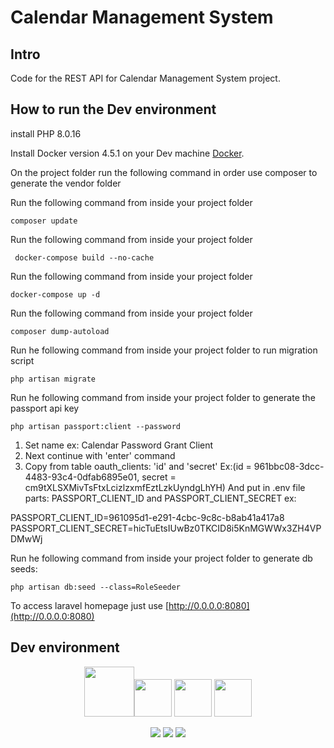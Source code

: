 # Calendar Management System

## Intro

Code for the REST API for Calendar Management System project. 

## How to run the Dev environment

install PHP 8.0.16 

Install Docker version 4.5.1 on your Dev machine [Docker](https://www.docker.com).

On the project folder run the following command in order use composer to generate the vendor folder

Run the following command from inside your project folder 

``` composer update ```

Run the following command from inside your project folder

``` docker-compose build --no-cache```

Run the following command from inside your project folder

``` docker-compose up -d ```

Run the following command from inside your project folder 

``` composer dump-autoload ```

Run he following command from inside your project folder to run migration script

```php artisan migrate```

Run he following command from inside your project folder to generate the passport api key

```php artisan passport:client --password```

1) Set name ex: Calendar Password Grant Client
2) Next continue with 'enter' command
3) Copy from table oauth_clients: 'id' and 'secret' Ex:(id = 961bbc08-3dcc-4483-93c4-0dfab6895e01, secret = cm9tXLSXMivTsFtxLcizlzxmfEztLzkUyndgLhYH)
  And put in .env file parts: PASSPORT_CLIENT_ID and PASSPORT_CLIENT_SECRET
  ex: 
  
  PASSPORT_CLIENT_ID=961095d1-e291-4cbc-9c8c-b8ab41a417a8
  PASSPORT_CLIENT_SECRET=hicTuEtsIUwBz0TKCID8i5KnMGWWx3ZH4VPDMwWj

Run he following command from inside your project folder to generate db seeds:

```php artisan db:seed --class=RoleSeeder```

To access laravel homepage just use [http://0.0.0.0:8080](http://0.0.0.0:8080)

## Dev environment

<p align="center"><img src="https://www.docker.com/sites/default/files/mono-horizontal.png" height="80"><img src="https://laravel.com/assets/img/components/logo-laravel.svg" height="60"> <img src="https://www.mysql.com/common/logos/includes-mysql-125x64.png"  height="60">   <img src="https://cdn-1.wp.nginx.com/wp-content/uploads/2018/09/nginx-social-share-1.png" height="60">
</p>

<p align="center">
<img src="https://img.shields.io/badge/Laravel-v9.2-blue.svg">
<img src="https://img.shields.io/badge/MySQL-v8.0.28-blue.svg">
<img src="https://img.shields.io/badge/PHP-v8.0.16-blue.svg">
</p>